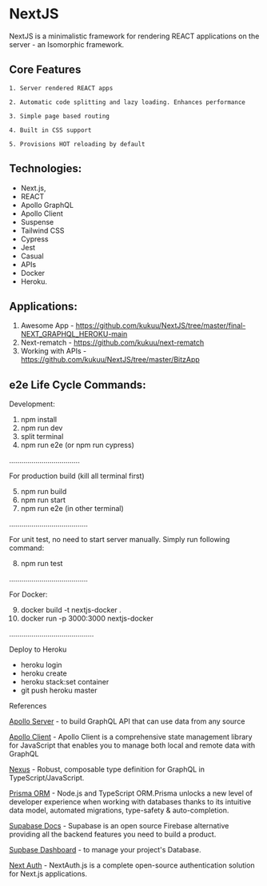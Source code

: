 # NextJS 

NextJS is a minimalistic framework for rendering REACT applications on the server - an Isomorphic framework.

## Core Features

```
1. Server rendered REACT apps

2. Automatic code splitting and lazy loading. Enhances performance

3. Simple page based routing

4. Built in CSS support

5. Provisions HOT reloading by default

```

## Technologies:

- Next.js,  
- REACT 
- Apollo GraphQL 
- Apollo Client
- Suspense 
- Tailwind CSS
- Cypress 
- Jest 
- Casual
- APIs 
- Docker 
- Heroku.

## Applications:

1. Awesome App - https://github.com/kukuu/NextJS/tree/master/final-NEXT_GRAPHQL_HEROKU-main
2. Next-rematch - https://github.com/kukuu/next-rematch
3. Working with APIs - https://github.com/kukuu/NextJS/tree/master/BitzApp

## e2e  Life Cycle Commands:

Development:

1.  npm install
2. npm run dev
3. split terminal
4. npm run e2e (or npm run cypress)

...................................

For production build
(kill all terminal first)

5. npm run build
6. npm run start
7. npm run e2e (in other terminal)

.......................................


For unit test, no need to start server manually. Simply run following command:

8. npm run test

.......................................

For Docker:
 
9. docker build -t nextjs-docker .
10. docker run -p 3000:3000 nextjs-docker

..........................................


Deploy to Heroku

- heroku login
- heroku create
- heroku stack:set container
- git push heroku master

References

[Apollo Server](https://www.apollographql.com/docs/apollo-server/) - to build GraphQL API that can use data from any source

[Apollo Client](https://www.apollographql.com/docs/react/) - Apollo Client is a comprehensive state management library for JavaScript that enables you to manage both local and remote data with GraphQL

[Nexus](https://nexusjs.org/docs/) - Robust, composable type definition for GraphQL in TypeScript/JavaScript.

[Prisma ORM](https://www.prisma.io/docs/getting-started) - Node.js and TypeScript ORM.Prisma unlocks a new level of developer experience when working with databases thanks to its intuitive data model, automated migrations, type-safety & auto-completion.

[Supabase Docs](https://supabase.com/docs/guides/getting-started/quickstarts/nextjs) - Supabase is an open source Firebase alternative providing all the backend features you need to build a product.

[Supbase Dashboard](https://app.supabase.com/projects)  - to manage your project's Database.

[Next Auth](https://next-auth.js.org/getting-started/introduction) - NextAuth.js is a complete open-source authentication solution for Next.js applications.

